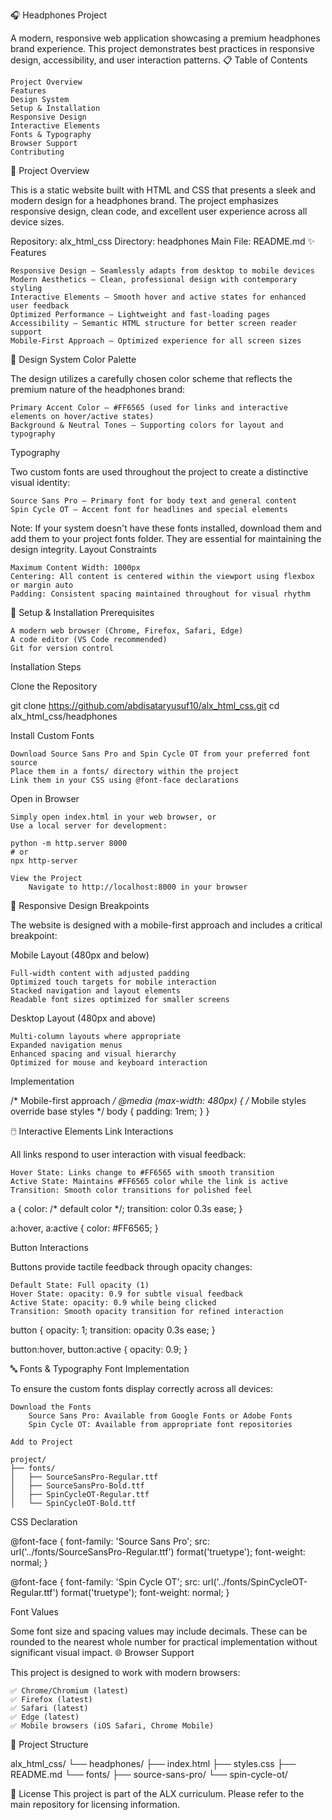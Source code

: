 🎧 Headphones Project

A modern, responsive web application showcasing a premium headphones brand experience. This project demonstrates best practices in responsive design, accessibility, and user interaction patterns.
📋 Table of Contents

    Project Overview
    Features
    Design System
    Setup & Installation
    Responsive Design
    Interactive Elements
    Fonts & Typography
    Browser Support
    Contributing

🎯 Project Overview

This is a static website built with HTML and CSS that presents a sleek and modern design for a headphones brand. The project emphasizes responsive design, clean code, and excellent user experience across all device sizes.

Repository: alx_html_css
Directory: headphones
Main File: README.md
✨ Features

    Responsive Design – Seamlessly adapts from desktop to mobile devices
    Modern Aesthetics – Clean, professional design with contemporary styling
    Interactive Elements – Smooth hover and active states for enhanced user feedback
    Optimized Performance – Lightweight and fast-loading pages
    Accessibility – Semantic HTML structure for better screen reader support
    Mobile-First Approach – Optimized experience for all screen sizes

🎨 Design System
Color Palette

The design utilizes a carefully chosen color scheme that reflects the premium nature of the headphones brand:

    Primary Accent Color – #FF6565 (used for links and interactive elements on hover/active states)
    Background & Neutral Tones – Supporting colors for layout and typography

Typography

Two custom fonts are used throughout the project to create a distinctive visual identity:

    Source Sans Pro – Primary font for body text and general content
    Spin Cycle OT – Accent font for headlines and special elements

Note: If your system doesn't have these fonts installed, download them and add them to your project fonts folder. They are essential for maintaining the design integrity.
Layout Constraints

    Maximum Content Width: 1000px
    Centering: All content is centered within the viewport using flexbox or margin auto
    Padding: Consistent spacing maintained throughout for visual rhythm

🚀 Setup & Installation
Prerequisites

    A modern web browser (Chrome, Firefox, Safari, Edge)
    A code editor (VS Code recommended)
    Git for version control

Installation Steps

Clone the Repository

git clone https://github.com/abdisataryusuf10/alx_html_css.git
cd alx_html_css/headphones

Install Custom Fonts

    Download Source Sans Pro and Spin Cycle OT from your preferred font source
    Place them in a fonts/ directory within the project
    Link them in your CSS using @font-face declarations

Open in Browser

    Simply open index.html in your web browser, or
    Use a local server for development:

    python -m http.server 8000
    # or
    npx http-server

    View the Project
        Navigate to http://localhost:8000 in your browser

📱 Responsive Design
Breakpoints

The website is designed with a mobile-first approach and includes a critical breakpoint:

Mobile Layout (480px and below)

    Full-width content with adjusted padding
    Optimized touch targets for mobile interaction
    Stacked navigation and layout elements
    Readable font sizes optimized for smaller screens

Desktop Layout (480px and above)

    Multi-column layouts where appropriate
    Expanded navigation menus
    Enhanced spacing and visual hierarchy
    Optimized for mouse and keyboard interaction

Implementation

/* Mobile-first approach */
@media (max-width: 480px) {
  /* Mobile styles override base styles */
  body {
    padding: 1rem;
  }
}

🖱️ Interactive Elements
Link Interactions

All links respond to user interaction with visual feedback:

    Hover State: Links change to #FF6565 with smooth transition
    Active State: Maintains #FF6565 color while the link is active
    Transition: Smooth color transitions for polished feel

a {
  color: /* default color */;
  transition: color 0.3s ease;
}

a:hover,
a:active {
  color: #FF6565;
}

Button Interactions

Buttons provide tactile feedback through opacity changes:

    Default State: Full opacity (1)
    Hover State: opacity: 0.9 for subtle visual feedback
    Active State: opacity: 0.9 while being clicked
    Transition: Smooth opacity transition for refined interaction

button {
  opacity: 1;
  transition: opacity 0.3s ease;
}

button:hover,
button:active {
  opacity: 0.9;
}

🔤 Fonts & Typography
Font Implementation

To ensure the custom fonts display correctly across all devices:

    Download the Fonts
        Source Sans Pro: Available from Google Fonts or Adobe Fonts
        Spin Cycle OT: Available from appropriate font repositories

    Add to Project

    project/
    ├── fonts/
    │   ├── SourceSansPro-Regular.ttf
    │   ├── SourceSansPro-Bold.ttf
    │   ├── SpinCycleOT-Regular.ttf
    │   └── SpinCycleOT-Bold.ttf

CSS Declaration

@font-face {
  font-family: 'Source Sans Pro';
  src: url('../fonts/SourceSansPro-Regular.ttf') format('truetype');
  font-weight: normal;
}

@font-face {
  font-family: 'Spin Cycle OT';
  src: url('../fonts/SpinCycleOT-Regular.ttf') format('truetype');
  font-weight: normal;
}

Font Values

Some font size and spacing values may include decimals. These can be rounded to the nearest whole number for practical implementation without significant visual impact.
🌐 Browser Support

This project is designed to work with modern browsers:

    ✅ Chrome/Chromium (latest)
    ✅ Firefox (latest)
    ✅ Safari (latest)
    ✅ Edge (latest)
    ✅ Mobile browsers (iOS Safari, Chrome Mobile)

📝 Project Structure

alx_html_css/
└── headphones/
    ├── index.html
    ├── styles.css
    ├── README.md
    └── fonts/
        ├── source-sans-pro/
        └── spin-cycle-ot/

📄 License
This project is part of the ALX curriculum. Please refer to the main repository for licensing information.
